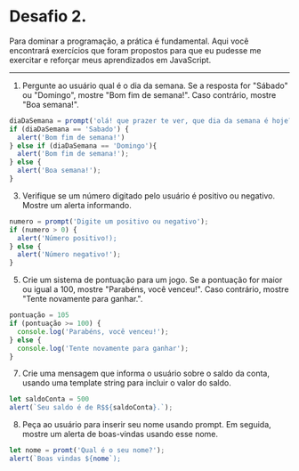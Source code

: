 # Desafio 2.

Para dominar a programação, a prática é fundamental. Aqui você encontrará exercícios que foram propostos para que eu pudesse me exercitar e reforçar meus aprendizados em JavaScript.

---
1. Pergunte ao usuário qual é o dia da semana. Se a resposta for "Sábado" ou "Domingo", mostre "Bom fim de semana!". Caso contrário, mostre "Boa semana!".

```js
diaDaSemana = prompt('olá! que prazer te ver, que dia da semana é hoje?');
if (diaDaSemana == 'Sabado') {
  alert('Bom fim de semana!')
} else if (diaDaSemana == 'Domingo'){
  alert('Bom fim de semana!');
} else {
  alert('Boa semana!');
}
```

3. Verifique se um número digitado pelo usuário é positivo ou negativo. Mostre um alerta informando.

```js
numero = prompt('Digite um positivo ou negativo');
if (numero > 0) {
  alert('Número positivo!);
} else {
  alert('Número negativo!');
}
```

5. Crie um sistema de pontuação para um jogo. Se a pontuação for maior ou igual a 100, mostre "Parabéns, você venceu!". Caso contrário, mostre "Tente novamente para ganhar.".

```js
pontuação = 105
if (pontuação >= 100) {
  console.log('Parabéns, você venceu!');
} else {
  console.log('Tente novamente para ganhar');
}
```

7. Crie uma mensagem que informa o usuário sobre o saldo da conta, usando uma template string para incluir o valor do saldo.

```js
let saldoConta = 500
alert(`Seu saldo é de R$${saldoConta}.`);
```

8. Peça ao usuário para inserir seu nome usando prompt. Em seguida, mostre um alerta de boas-vindas usando esse nome.

```js
let nome = promt('Qual é o seu nome?');
alert(`Boas vindas ${nome`);
```
